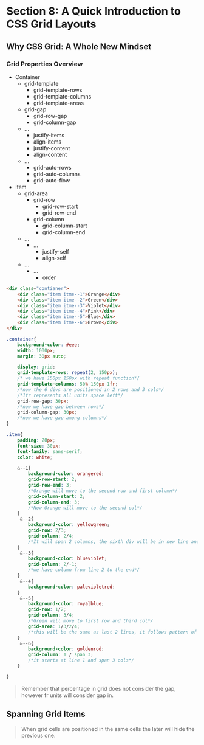 # Section 8: A Quick Introduction to CSS Grid Layouts
## Why CSS Grid: A Whole New Mindset
### Grid Properties Overview
* Container
    * grid-template
        * grid-template-rows
        * grid-template-columns
        * grid-template-areas
    * grid-gap
        * grid-row-gap
        * grid-column-gap
    * ...
        * justify-items
        * align-items
        * justify-content
        * align-content
    * ...
        * grid-auto-rows
        * grid-auto-columns
        * grid-auto-flow
* Item
    * grid-area
        * grid-row
            * grid-row-start
            * grid-row-end
        * grid-column
            * grid-column-start
            * grid-column-end
    * ...
        * ...
            * justify-self
            * align-self
    * ...
        * ...
            * order


```html
<div class="contianer">
    <div class="item itme--1">Orange</div>
    <div class="item itme--2">Green</div>
    <div class="item itme--3">Violet</div>
    <div class="item itme--4">Pink</div>
    <div class="item itme--5">Blue</div>
    <div class="item itme--6">Brown</div>
</div>
```

```css
.container{
    background-color: #eee;
    width: 1000px;
    margin: 30px auto;

    display: grid;
    grid-template-rows: repeat(2, 150px);
    /* we have 150px 150px with repeat function*/
    grid-template-columns: 50% 150px 1fr;
    /*now the 6 divs are positioned in 2 rows and 3 cols*/
    /*1fr represents all units space left*/
    grid-row-gap: 30px;
    /*now we have gap between rows*/
    grid-column-gap: 30px;
    /*now we have gap among columns*/
}

.item{
    padding: 20px;
    font-size: 30px;
    font-family: sans-serif;
    color: white;

    &--1{
        background-color: orangered;
        grid-row-start: 2;
        grid-row-end: 3;
        /*Orange will move to the second row and first column*/
        grid-column-start: 2;
        grid-column-end: 3;
        /*Now Orange will move to the second col*/
    }
     &--2{
        background-color: yellowgreen;
        grid-row: 2/3;
        grid-column: 2/4;
        /*It will span 2 columns, the sixth div will be in new line and creating a implicit grid*/
    }
     &--3{
        background-color: blueviolet;
        grid-column: 2/-1;
        /*we have column from line 2 to the end*/
    }
     &--4{
        background-color: palevioletred;
    }
     &--5{
        background-color: royalblue;
        grid-row: 1/2;
        grid-column: 3/4;
        /*Green will move to first row and third col*/
        grid-area: 1/3/2/4;
        /*this will be the same as last 2 lines, it follows pattern of row-start/col-start/row-end/col-end*/
    }
     &--6{
        background-color: goldenrod;
        grid-column: 1 / span 3;
        /*it starts at line 1 and span 3 cols*/
    }

}

```

> Remember that percentage in grid does not consider the gap, however fr units will consider gap in.

## Spanning Grid Items

> When grid cells are positioned in the same cells the later will hide the previous one.